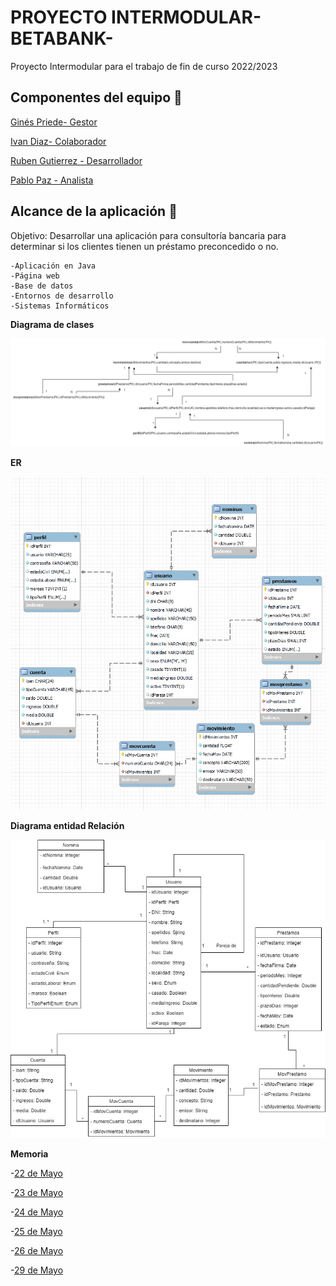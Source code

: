 

# PROYECTO INTERMODULAR- BETABANK- 

Proyecto Intermodular para el trabajo de fin de curso 2022/2023
## Componentes del equipo 🚀


  [Ginés Priede- Gestor](https://github.com/DAM132)

  [Ivan Diaz- Colaborador](https://github.com/ivaandiaz)

  [Ruben Gutierrez - Desarrollador](https://github.com/DAM122)

  [Pablo Paz - Analista](https://github.com/DAM122)

## Alcance  de la aplicación 🚀

 Objetivo: Desarrollar una aplicación para consultoría bancaria para determinar si los clientes tienen un préstamo preconcedido o no.
 
    -Aplicación en Java
    -Página web
    -Base de datos
    -Entornos de desarrollo
    -Sistemas Informáticos
  
  
**Diagrama de clases**

![alt text](assets/Entidad_relacion.jpeg)
 

**ER**

![alt text](assets/ER.jpeg)



**Diagrama entidad Relación**

![alt text](assets/Esquema_de_clases.jpeg)


**Memoria**
 
 -[22 de Mayo](https://github.com/DAM122)
  
  -[23 de Mayo](https://github.com/DAM122)
  
  -[24 de Mayo](https://github.com/DAM122)
  
  -[25 de Mayo](https://github.com/DAM122)
  
  -[26 de Mayo](https://github.com/DAM122)
  
  -[29 de Mayo](https://github.com/DAM122)



   
   
   
  
  
  
